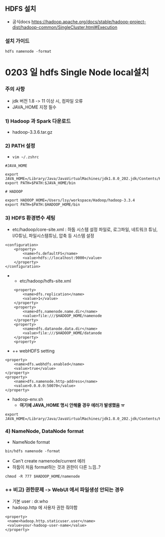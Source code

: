 ## HDFS 설치

- 공식docs
<https://hadoop.apache.org/docs/stable/hadoop-project-dist/hadoop-common/SingleCluster.html#Execution>

### 설치 가이드

```
hdfs namenode -format
```

# 0203 일 hdfs Single Node local설치

### 주의 사항

- jdk 버전 1.8 -> 11 이상 시, 컴파일 오류
- JAVA_HOME 지정 필수

### 1)  Hadoop 과 Spark 다운로드

- hadoop-3.3.6.tar.gz

### 2) PATH 설정

- `vim ~/.zshrc`

```
#JAVA_HOME

export JAVA_HOME=/Library/Java/JavaVirtualMachines/jdk1.8.0_202.jdk/Contents/Home
export PATH=$PATH:$JAVA_HOME/bin

# HADOOP

export HADOOP_HOME=/Users/lsy/workspace/Hadoop/hadoop-3.3.4
export PATH=$PATH:$HADOOP_HOME/bin
```

### 3) HDFS 환경변수 세팅

- etc/hadoop/core-site.xml : 하둡 시스템 설정 파일로, 로그파일, 네트워크 튜닝, I/O튜닝, 파일시스템튜닝, 압축 등 시스템 설정

```
<configuration>
    <property>
        <name>fs.defaultFS</name>
        <value>hdfs://localhost:9000</value>
    </property>
</configuration>
```

- - etc/hadoop/hdfs-site.xml

```
    <property>
        <name>dfs.replication</name>
        <value>1</value>
    </property>
    <property>
        <name>dfs.namenode.name.dir</name>
        <value>file:///$HADOOP_HOME/namenode
    </property>
    <property>
        <name>dfs.datanode.data.dir</name>
        <value>file:///$HADOOP_HOME/datanode
    </property>
    <property>
```

- ++ webHDFS setting

```
<property> 
    <name>dfs.webhdfs.enabled</name> 
    <value>true</value> 
</property> 
<property> 
    <name>dfs.namenode.http-address</name> 
    <value>0.0.0.0:50070</value> 
</property>
```

- hadoop-env.sh
  - **여기에 JAVA_HOME 명시 안해줄 경우 에러가 발생했음 ㅠ**

```
export JAVA_HOME=/Library/Java/JavaVirtualMachines/jdk1.8.0_202.jdk/Contents/Home
```

### 4) NameNode, DataNode format

- NameNode format

```
bin/hdfs namenode -format
```

- Can't create namenode/current 에러
- 하둡이 처음 format하는 것과 권한이 다른 느낌..?

```
chmod -R 777 $HADOOP_HOME/namenode
```

### ++ 비고) 권한문제 -> WebUI 에서 파일생성 안되는 경우

- 기본 user : dr.who
- hadoop.http 에 사용자 권한 줘야함

```
<property>
 <name>hadoop.http.staticuser.user</name>
 <value>your-hadoop-user-name</value>
</property>
```
